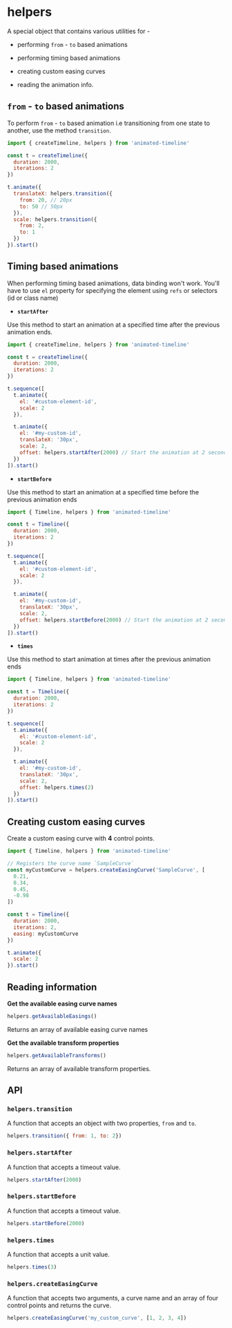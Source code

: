 # helpers

A special object that contains various utilities for -

* performing `from` - `to` based animations

* performing timing based animations

* creating custom easing curves

* reading the animation info.

## `from` - `to` based animations

To perform `from` - `to` based animation i.e transitioning from one state to another, use the method `transition`.

```js
import { createTimeline, helpers } from 'animated-timeline'

const t = createTimeline({
  duration: 2000,
  iterations: 2
})

t.animate({
  translateX: helpers.transition({
    from: 20, // 20px
    to: 50 // 50px
  }),
  scale: helpers.transition({
    from: 2,
    to: 1
  })
}).start()
```

## Timing based animations

When performing timing based animations, data binding won't work. You'll have to use `el` property for specifying the element using `refs` or selectors (id or class name)

* **`startAfter`**

Use this method to start an animation at a specified time after the previous animation ends.

```js
import { createTimeline, helpers } from 'animated-timeline'

const t = createTimeline({
  duration: 2000,
  iterations: 2
})

t.sequence([
  t.animate({
    el: '#custom-element-id',
    scale: 2
  }),

  t.animate({
    el: '#my-custom-id',
    translateX: '30px',
    scale: 2,
    offset: helpers.startAfter(2000) // Start the animation at 2 seconds after the previous animation ends.
  })
]).start()
```

* **`startBefore`**

Use this method to start an animation at a specified time before the previous animation ends

```js
import { Timeline, helpers } from 'animated-timeline'

const t = Timeline({
  duration: 2000,
  iterations: 2
})

t.sequence([
  t.animate({
    el: '#custom-element-id',
    scale: 2
  }),

  t.animate({
    el: '#my-custom-id',
    translateX: '30px',
    scale: 2,
    offset: helpers.startBefore(2000) // Start the animation at 2 seconds before the previous animation ends.
  })
]).start()
```

* **`times`**

Use this method to start animation at times after the previous animation ends

```js
import { Timeline, helpers } from 'animated-timeline'

const t = Timeline({
  duration: 2000,
  iterations: 2
})

t.sequence([
  t.animate({
    el: '#custom-element-id',
    scale: 2
  }),

  t.animate({
    el: '#my-custom-id',
    translateX: '30px',
    scale: 2,
    offset: helpers.times(2)
  })
]).start()
```

## Creating custom easing curves

Create a custom easing curve with **4** control points.

```js
import { Timeline, helpers } from 'animated-timeline'

// Registers the curve name `SampleCurve`
const myCustomCurve = helpers.createEasingCurve('SampleCurve', [
  0.21,
  0.34,
  0.45,
  -0.98
])

const t = Timeline({
  duration: 2000,
  iterations: 2,
  easing: myCustomCurve
})

t.animate({
  scale: 2
}).start()
```

## Reading information

**Get the available easing curve names**

```js
helpers.getAvailableEasings()
```

Returns an array of available easing curve names

**Get the available transform properties**

```js
helpers.getAvailableTransforms()
```

Returns an array of available transform properties.

## API

### `helpers.transition`

A function that accepts an object with two properties, `from` and `to`.

```js
helpers.transition({ from: 1, to: 2})
```

### `helpers.startAfter`

A function that accepts a timeout value.

```js
helpers.startAfter(2000)
```

### `helpers.startBefore`

A function that accepts a timeout value.

```js
helpers.startBefore(2000)
```

### `helpers.times`

A function that accepts a unit value.

```js
helpers.times(3)
```

### `helpers.createEasingCurve`

A function that accepts two arguments, a curve name and an array of four control points and returns the curve.

```js
helpers.createEasingCurve('my_custom_curve', [1, 2, 3, 4])
```
